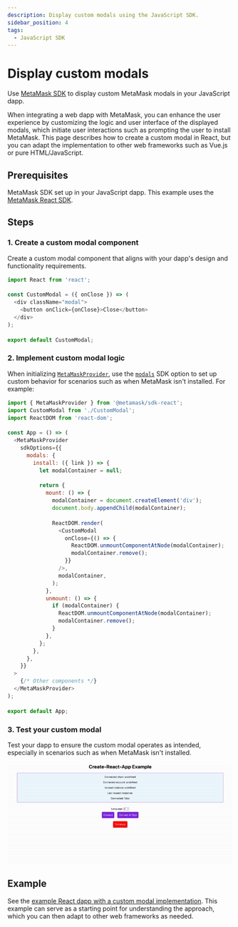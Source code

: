 ```yaml
---
description: Display custom modals using the JavaScript SDK.
sidebar_position: 4
tags:
  - JavaScript SDK
---
```


# Display custom modals

Use [MetaMask SDK](../../concepts/sdk/index.md) to display custom MetaMask modals in your JavaScript dapp.

When integrating a web dapp with MetaMask, you can enhance the user experience by customizing the
logic and user interface of the displayed modals, which initiate user interactions such as prompting
the user to install MetaMask.
This page describes how to create a custom modal in React, but you can adapt the implementation to
other web frameworks such as Vue.js or pure HTML/JavaScript.

## Prerequisites

MetaMask SDK set up in your JavaScript dapp.
This example uses the [MetaMask React SDK](../connect/set-up-sdk/javascript/react/index.md).

## Steps

### 1. Create a custom modal component

Create a custom modal component that aligns with your dapp's design and functionality requirements.

```javascript
import React from 'react';

const CustomModal = ({ onClose }) => (
  <div className="modal">
    <button onClick={onClose}>Close</button>
  </div>
);

export default CustomModal;
```

### 2. Implement custom modal logic

When initializing [`MetaMaskProvider`](../connect/set-up-sdk/javascript/react/index.md#3-wrap-your-project-with-metamaskprovider),
use the [`modals`](../../reference/sdk-js-options.md#modals) SDK option to set up custom behavior
for scenarios such as when MetaMask isn't installed.
For example:

```javascript
import { MetaMaskProvider } from '@metamask/sdk-react';
import CustomModal from './CustomModal';
import ReactDOM from 'react-dom';

const App = () => (
  <MetaMaskProvider
    sdkOptions={{
      modals: {
        install: ({ link }) => {
          let modalContainer = null;

          return {
            mount: () => {
              modalContainer = document.createElement('div');
              document.body.appendChild(modalContainer);

              ReactDOM.render(
                <CustomModal
                  onClose={() => {
                    ReactDOM.unmountComponentAtNode(modalContainer);
                    modalContainer.remove();
                  }}
                />,
                modalContainer,
              );
            },
            unmount: () => {
              if (modalContainer) {
                ReactDOM.unmountComponentAtNode(modalContainer);
                modalContainer.remove();
              }
            },
          };
        },
      },
    }}
  >
    {/* Other components */}
  </MetaMaskProvider>
);

export default App;
```

### 3. Test your custom modal

Test your dapp to ensure the custom modal operates as intended, especially in scenarios such as when
MetaMask isn't installed.

<p align="center">

![Custom modal gif](../../assets/custom-modal.gif)

</p>

## Example

See the [example React dapp with a custom modal
implementation](https://github.com/MetaMask/metamask-sdk/tree/main/packages/examples/react-with-custom-modal).
This example can serve as a starting point for understanding the approach, which you can then adapt
to other web frameworks as needed.
